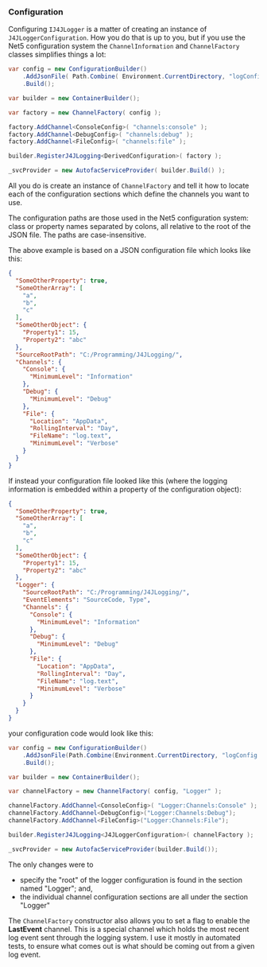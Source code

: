 ### Configuration

Configuring `IJ4JLogger` is a matter of creating an instance of 
`J4JLoggerConfiguration`. How you do that is up to you, but if you use the Net5 
configuration system the `ChannelInformation` and `ChannelFactory` classes
simplifies things a lot:
```csharp
var config = new ConfigurationBuilder()
    .AddJsonFile( Path.Combine( Environment.CurrentDirectory, "logConfig.json" ) )
    .Build();

var builder = new ContainerBuilder();

var factory = new ChannelFactory( config );

factory.AddChannel<ConsoleConfig>( "channels:console" );
factory.AddChannel<DebugConfig>( "channels:debug" );
factory.AddChannel<FileConfig>( "channels:file" );

builder.RegisterJ4JLogging<DerivedConfiguration>( factory );

_svcProvider = new AutofacServiceProvider( builder.Build() );
```
All you do is create an instance of `ChannelFactory` and tell it how to 
locate each of the configuration sections which define the channels you want to
use. 

The configuration paths are those used in the Net5 configuration system: class or
property names separated by colons, all relative to the root of the JSON file. The
paths are case-insensitive.

The above example is based on a JSON configuration file which looks like this:
```json
{
  "SomeOtherProperty": true,
  "SomeOtherArray": [
    "a",
    "b",
    "c"
  ],
  "SomeOtherObject": {
    "Property1": 15,
    "Property2": "abc"
  },
  "SourceRootPath": "C:/Programming/J4JLogging/",
  "Channels": {
    "Console": {
      "MinimumLevel": "Information"
    },
    "Debug": {
      "MinimumLevel": "Debug"
    },
    "File": {
      "Location": "AppData",
      "RollingInterval": "Day",
      "FileName": "log.text",
      "MinimumLevel": "Verbose"
    }
  }
}
```
If instead your configuration file looked like this (where the logging information
is embedded within a property of the configuration object):
```json
{
  "SomeOtherProperty": true,
  "SomeOtherArray": [
    "a",
    "b",
    "c"
  ],
  "SomeOtherObject": {
    "Property1": 15,
    "Property2": "abc"
  },
  "Logger": {
    "SourceRootPath": "C:/Programming/J4JLogging/",
    "EventElements": "SourceCode, Type",
    "Channels": {
      "Console": {
        "MinimumLevel": "Information"
      },
      "Debug": {
        "MinimumLevel": "Debug"
      },
      "File": {
        "Location": "AppData",
        "RollingInterval": "Day",
        "FileName": "log.text",
        "MinimumLevel": "Verbose"
      }
    }
  }
}
```
your configuration code would look like this:
```csharp
var config = new ConfigurationBuilder()
    .AddJsonFile(Path.Combine(Environment.CurrentDirectory, "logConfig.json"))
    .Build();

var builder = new ContainerBuilder();

var channelFactory = new ChannelFactory( config, "Logger" );

channelFactory.AddChannel<ConsoleConfig>( "Logger:Channels:Console" );
channelFactory.AddChannel<DebugConfig>("Logger:Channels:Debug");
channelFactory.AddChannel<FileConfig>("Logger:Channels:File");

builder.RegisterJ4JLogging<J4JLoggerConfiguration>( channelFactory );

_svcProvider = new AutofacServiceProvider(builder.Build());
```
The only changes were to 
- specify the "root" of the logger configuration is found in the section 
 named "Logger"; and,
- the individual channel configuration sections are all under the section "Logger"

The `ChannelFactory` constructor also allows you to set a flag to enable the 
**LastEvent** channel. This is a special channel which holds the most recent log
event sent through the logging system. I use it mostly in automated tests, to ensure
what comes out is what should be coming out from a given log event.